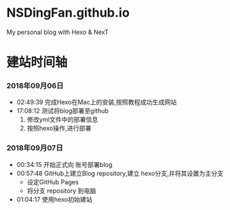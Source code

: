 # NSDingFan.github.io
My personal blog with Hexo &amp; NexT

# 建站时间轴

### 2018年09月06日
- 02:49:39 完成Hexo在Mac上的安装,按照教程成功生成网站
- 17:08:12 测试将blog部署至github
    1. 修改yml文件中的部署信息
    2. 按照hexo操作,进行部署

### 2018年09月07日
- 00:34:15 开始正式向 账号部署blog
- 00:57:48 GitHub上建立Blog repository,建立 hexo分支,并将其设置为主分支
    - 设定GitHub Pages
    - 将分支 repository 到电脑
- 01:04:17 使用hexo初始建站

 

